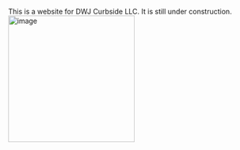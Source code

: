 This is a website for DWJ Curbside LLC. It is still under construction. 
<img width="255" alt="image" src="https://github.com/amirjonu/websiteco/assets/114600063/dfbcfe3a-e411-4dc6-8612-7955722b726e">

